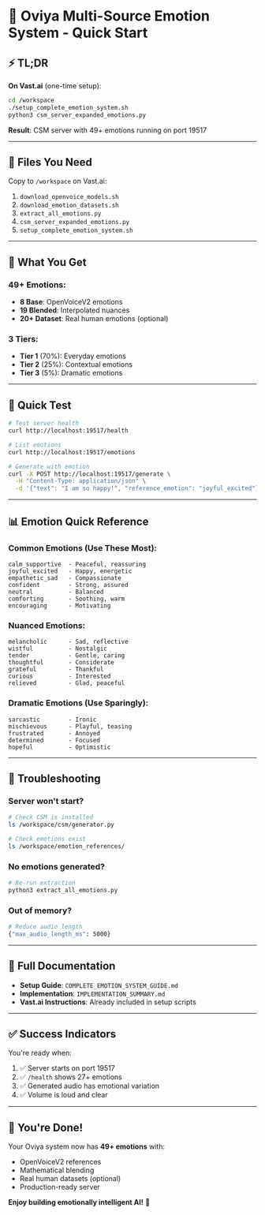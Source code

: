 # 🚀 Oviya Multi-Source Emotion System - Quick Start

## ⚡ TL;DR

**On Vast.ai** (one-time setup):
```bash
cd /workspace
./setup_complete_emotion_system.sh
python3 csm_server_expanded_emotions.py
```

**Result**: CSM server with 49+ emotions running on port 19517

---

## 📁 Files You Need

Copy to `/workspace` on Vast.ai:
1. `download_openvoice_models.sh`
2. `download_emotion_datasets.sh`
3. `extract_all_emotions.py`
4. `csm_server_expanded_emotions.py`
5. `setup_complete_emotion_system.sh`

---

## 🎯 What You Get

### **49+ Emotions**:
- **8 Base**: OpenVoiceV2 emotions
- **19 Blended**: Interpolated nuances
- **20+ Dataset**: Real human emotions (optional)

### **3 Tiers**:
- **Tier 1** (70%): Everyday emotions
- **Tier 2** (25%): Contextual emotions
- **Tier 3** (5%): Dramatic emotions

---

## 🧪 Quick Test

```bash
# Test server health
curl http://localhost:19517/health

# List emotions
curl http://localhost:19517/emotions

# Generate with emotion
curl -X POST http://localhost:19517/generate \
  -H "Content-Type: application/json" \
  -d '{"text": "I am so happy!", "reference_emotion": "joyful_excited"}'
```

---

## 📊 Emotion Quick Reference

### **Common Emotions** (Use These Most):
```
calm_supportive  - Peaceful, reassuring
joyful_excited   - Happy, energetic
empathetic_sad   - Compassionate
confident        - Strong, assured
neutral          - Balanced
comforting       - Soothing, warm
encouraging      - Motivating
```

### **Nuanced Emotions**:
```
melancholic      - Sad, reflective
wistful          - Nostalgic
tender           - Gentle, caring
thoughtful       - Considerate
grateful         - Thankful
curious          - Interested
relieved         - Glad, peaceful
```

### **Dramatic Emotions** (Use Sparingly):
```
sarcastic        - Ironic
mischievous      - Playful, teasing
frustrated       - Annoyed
determined       - Focused
hopeful          - Optimistic
```

---

## 🐛 Troubleshooting

### Server won't start?
```bash
# Check CSM is installed
ls /workspace/csm/generator.py

# Check emotions exist
ls /workspace/emotion_references/
```

### No emotions generated?
```bash
# Re-run extraction
python3 extract_all_emotions.py
```

### Out of memory?
```bash
# Reduce audio length
{"max_audio_length_ms": 5000}
```

---

## 📖 Full Documentation

- **Setup Guide**: `COMPLETE_EMOTION_SYSTEM_GUIDE.md`
- **Implementation**: `IMPLEMENTATION_SUMMARY.md`
- **Vast.ai Instructions**: Already included in setup scripts

---

## ✅ Success Indicators

You're ready when:
1. ✅ Server starts on port 19517
2. ✅ `/health` shows 27+ emotions
3. ✅ Generated audio has emotional variation
4. ✅ Volume is loud and clear

---

## 🎉 You're Done!

Your Oviya system now has **49+ emotions** with:
- OpenVoiceV2 references
- Mathematical blending
- Real human datasets (optional)
- Production-ready server

**Enjoy building emotionally intelligent AI!** 🚀



